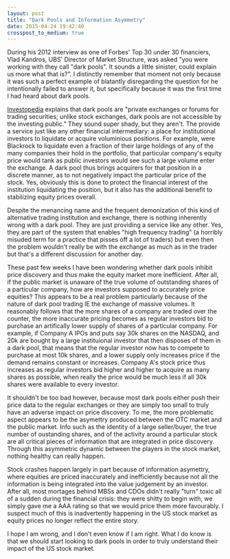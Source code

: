 ```yaml
---
layout: post
title: "Dark Pools and Information Asymmetry"
date: 2015-04-24 19:42:40
crosspost_to_medium: true
---
```


During his 2012 interview as one of Forbes' Top 30 under 30 financiers, Vlad Kandros, UBS' Director of Market Structure, was asked "you were working with they call "dark pools". It sounds a little sinister, could explain us more what that is?". I distinctly remember that moment not only because it was such a perfect example of blatantly disregarding the question for he intentionally failed to answer it, but specifically because it was the first time I had heard about dark pools.

[Investopedia](http://www.investopedia.com/articles/markets/050614/introduction-dark-pools.asp) explains that dark pools are "private exchanges or forums for trading securities; unlike stock exchanges, dark pools are not accessible by the investing public." They sound super shady, but they aren't. The provide a service just like any other financial intermediary: a place for institutional investors to liquidate or acquire voluminious positions. For example, were Blackrock to liquidate even a fraction of their large holdings of any of the many companies their hold in the portfolio, that particular company's equity price would tank as public investors would see such a large volume enter the exchange. A dark pool thus brings acquirers for that position in a discrete manner, as to not negatively impact the particular price of the stock. Yes, obviously this is done to protect the financial interest of the institution liquidating the position, but it also has the additional benefit to stabilizing equity prices overall. 

Despite the menancing name and the frequent demonization of this kind of alternative trading institution and exchange, there is nothing inherently wrong with a dark pool. They are just providing a service like any other. Yes, they are part of the system that enables "high frequency trading" (a horribly misuded term for a practice that pisses off a lot of traders) but even then the problem wouldn't really be with the exchange as much as in the trader but that's a different discussion for another day. 

These past few weeks I have been wondering whether dark pools inhibit price discovery and thus make the equity market more inefficient. After all, if the public market is unaware of the true volume of outstanding shares of a particular company, how are investors supposed to accurately price equities? This appears to be a real problem particularly because of the nature of dark pool trading IE the exchange of massive volumes. It reasonably follows that the more shares of a company are traded over the counter, the more inaccurate pricing becomes as regular investors bid to purchase an artifically lower supply of shares of a particular company. For example, if Company A IPOs and puts say 30k shares on the NASDAQ, and 20k are bought by a large instituional investor that then disposes of them in a dark pool, that means that the regular investor now has to compete to purchase at most 10k shares, and a lower supply only increases price if the demand remains constant or increases. Company A's stock price thus increases as regular investors bid higher and higher to acquire as many shares as possible, when really the price would be much less if all 30k shares were available to every investor.

It shouldn't be too bad however, because most dark pools either push their price data to the regular exchanges or they are simply too small to truly have an adverse impact on price discovery. To me, the more problematic aspect appears to be the asymettry produced between the OTC market and the public market. Info such as the identity of a large seller/buyer, the true number of oustanding shares, and of the activity around a particular stock are all critical pieces of information that are integrated in price discovery. Through this asymmetric dynamic between the players in the stock market, nothing healthy can really happen. 

Stock crashes happen largely in part because of information asymettry, where equities are priced inaccurately and inefficiently because not all the information is being integrated into the value judgement by an investor. After all, most mortages behind MBSs and CDOs didn't really "turn" toxic all of a sudden during the financial crisis: they were shitty to begin with, we simply gave me a AAA rating so that we would price them more favourably. I suspect much of this is inadvertently happening in the US stock market as equity prices no longer reflect the entire story. 

I hope I am wrong, and I don't even know if I am right. What I do know is that we should start looking to dark pools in order to truly understand their impact of the US stock market. 
